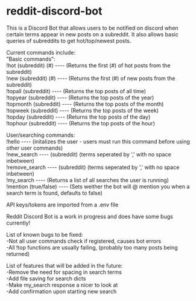 # reddit-discord-bot

This is a Discord Bot that allows users to be notified on discord when certain terms appear in new posts on a subreddit. It also allows basic queries of subreddits to get hot/top/newest posts.

Current commands include:  
"Basic commands":  
!hot (subreddit) (#) ---- (Returns the first (#) of hot posts from the subreddit)  
!new (subreddit) (#) ---- (Returns the first (#) of new posts from the subreddit)  
!topall (subreddit) ---- (Returns the top posts of all time)  
!topyear (subreddit) ---- (Returns the top posts of the year)  
!topmonth (subreddit) ---- (Returns the top posts of the month)  
!topweek (subreddit) ---- (Returns the top posts of the week)  
!topday (subreddit) ---- (Returns the top posts of the day)  
!tophour (subreddit) ---- (Returns the top posts of the hour)  

User/searching commands:  
!hello ---- (initalizes the user - users must run this command before using other user commands)  
!new_search ---- (subreddit) (terms seperated by ',' with no space inbetween)  
!remove_search ---- (subreddit) (terms seperated by ',' with no space inbetween)    
!my_search ---- (Returns a list of all searches the user is running)  
!mention (true/false) ---- (Sets weither the bot will @ mention you when a search term is found, defaults to false)  


API keys/tokens are imported from a .env file  


Reddit Discord Bot is a work in progress and does have some bugs currently!  

List of known bugs to be fixed:  
-Not all user commands check if registered, causes bot errors  
-All !top functions are usually failing, (probably too many posts being returned)  

List of features that will be added in the future:  
-Remove the need for spacing in search terms  
-Add file saving for search dicts  
-Make my_search response a nicer to look at  
-Add confirmation upon starting new search  
